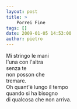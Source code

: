 ```yaml
---
layout: post
title: >
    Porrei Fine
tags: []
date: 2009-01-05 14:53:00
author: pietro
---
```

Mi stringo le mani<br/>l'una con l'altra<br/>senza te<br/>non posson che<br/>tremare.<br/>Oh quant'è lungo il tempo<br/>quando si ha bisogno<br/>di qualcosa che non arriva.
